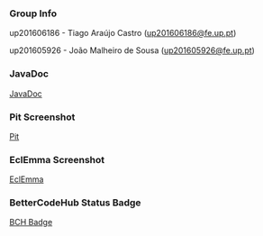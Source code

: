 ### Group Info
up201606186 - Tiago Araújo Castro (up201606186@fe.up.pt)

up201605926 - João Malheiro de Sousa (up201605926@fe.up.pt)

### JavaDoc
[JavaDoc](https://tiagoacastro.github.io/)

### Pit Screenshot
[Pit](https://imgur.com/a/ADpUP)

### EclEmma Screenshot
[EclEmma]()

### BetterCodeHub Status Badge
[BCH Badge]()
